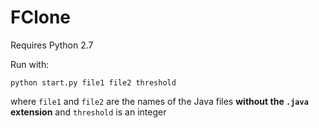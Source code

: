 FClone
====

Requires Python 2.7

Run with:

`python start.py file1 file2 threshold`

where `file1` and `file2` are the names of the Java files **without the `.java` extension**
and `threshold` is an integer
